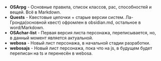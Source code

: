 - **OSArpg** - Основные правила, список классов, рас, способностей и вещей. Всё в Markdown.  
- **Quests** - Квестовые цепочки + старые версии систем. Ла-Гронда(основной квест) офромлен в obsidian.md, остальное в word/Markdown.
- **OSAchar-list** - Первая версия листа персонажа, переписывается, но, в данный момент является актуальной.
- **webosa** - Новый лист персонажа, в начальной стадии разработки.
- **webosajs** - Новый лист персонажа, пока что на js, в будущем будет переписан на ts и перенесён в webosa.
